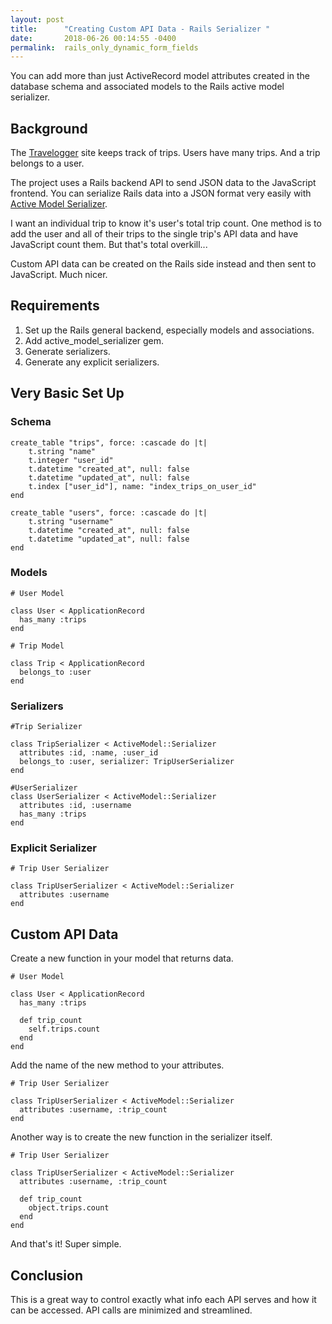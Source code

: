 ```yaml
---
layout: post
title:      "Creating Custom API Data - Rails Serializer "
date:       2018-06-26 00:14:55 -0400
permalink:  rails_only_dynamic_form_fields
---
```


You can add more than just ActiveRecord model attributes created in the database schema and associated models to the Rails active model serializer.

## Background
The [Travelogger](https://github.com/unenlightened/travelogger/blob/javascript-front-end/app/assets/javascripts/trips.js) site keeps track of trips. Users have many trips. And a trip belongs to a user.

The project uses a Rails backend API to send JSON data to the JavaScript frontend. You can serialize Rails data into a JSON format very easily with [Active Model Serializer](https://github.com/rails-api/active_model_serializers).

I want an individual trip to know it's user's total trip count. One method is to add the user and all of their trips to the single trip's API data and have JavaScript count them. But that's total overkill...

Custom API data can be created on the Rails side instead and then sent to JavaScript. Much nicer.
## Requirements

1. Set up the Rails general backend, especially models and associations.
2. Add active_model_serializer gem.
3. Generate serializers.
4. Generate any explicit serializers.

## Very Basic Set Up
### Schema
```
create_table "trips", force: :cascade do |t|
    t.string "name"
    t.integer "user_id"
    t.datetime "created_at", null: false
    t.datetime "updated_at", null: false
    t.index ["user_id"], name: "index_trips_on_user_id"
end

create_table "users", force: :cascade do |t|
    t.string "username"
    t.datetime "created_at", null: false
    t.datetime "updated_at", null: false
end

```

### Models
```
# User Model

class User < ApplicationRecord
  has_many :trips
end
```

```
# Trip Model

class Trip < ApplicationRecord
  belongs_to :user
end
```

### Serializers
```
#Trip Serializer

class TripSerializer < ActiveModel::Serializer
  attributes :id, :name, :user_id
  belongs_to :user, serializer: TripUserSerializer
end
```

```
#UserSerializer
class UserSerializer < ActiveModel::Serializer
  attributes :id, :username
  has_many :trips
end
```

### Explicit Serializer
```
# Trip User Serializer

class TripUserSerializer < ActiveModel::Serializer
  attributes :username
end
```

##  Custom API Data
Create a new function in your model that returns data.

```
# User Model

class User < ApplicationRecord
  has_many :trips

  def trip_count
    self.trips.count
  end
end
```

Add the name of the new method to your attributes.

```
# Trip User Serializer

class TripUserSerializer < ActiveModel::Serializer
  attributes :username, :trip_count
end
```

Another way is to create the new function in the serializer itself.

```
# Trip User Serializer

class TripUserSerializer < ActiveModel::Serializer
  attributes :username, :trip_count
	
  def trip_count
    object.trips.count
  end
end
```

And that's it! Super simple.

## Conclusion
This is a great way to control exactly what info each API serves and how it can be accessed. API calls are minimized and streamlined. 

